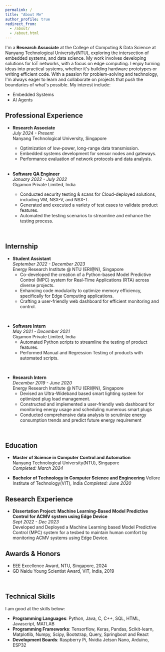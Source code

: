 ```yaml
---
permalink: /
title: "About Me"
author_profile: true
redirect_from: 
  - /about/
  - /about.html
---
```



I'm a **Research Associate** at the College of Computing & Data Science at Nanyang Technological University(NTU), exploring the intersection of embedded systems, and data science. My work involves developing solutions for IoT networks, with a focus on edge computing. I enjoy turning ideas into practical systems, whether it's building hardware prototypes or writing efficient code. With a passion for problem-solving and technology, I'm always eager to learn and collaborate on projects that push the boundaries of what's possible. My interest include: 

 - Embedded Systems
 - AI Agents

## Professional Experience

- **Research Associate**   
  *July 2024 - Present*  
  Nanyang Technological University, Singapore  
  - Optimization of low-power, long-range data transmission.
  - Embedded systems development for sensor nodes and gateways.
  - Performance evaluation of network protocols and data analysis.
  <br/>

- **Software QA Engineer**  
  *January 2022 - July 2022*   
  Gigamon Private Limited, India
  - Conducted security testing & scans for Cloud-deployed solutions, including VM, NSX-V, and NSX-T.
  - Generated and executed a variety of test cases to validate product features. 
  - Automated the testing scenarios to streamline and enhance the testing process.
 <br/>

## Internship

- **Student Assistant**  
  *September 2022 - December 2023*   
  Energy Research Institute @ NTU (ERI@N), Singapore  
  - Co-developed the creation of a Python-based Model Predictive Control (MPC) system for Real-Time Applications (RTA) across diverse projects.
  - Enhancing code modularity to optimize memory efficiency, specifically for Edge Computing applications.
  - Crafting a user-friendly web dashboard for efficient monitoring and control. 
 <br/>

- **Software Intern**  
  *May 2021 - December 2021*   
  Gigamon Private Limited, India
  - Automated Python scripts to streamline the testing of product features.
  - Performed Manual and Regression Testing of products with automated scripts.
 <br/>

- **Research Intern**  
  *December 2019 - June 2020*   
  Energy Research Institute @ NTU (ERI@N), Singapore 
  - Devised an Ultra-Wideband based smart lighting system for optimized plug load management.
  - Constructed and implemented a user-friendly web dashboard for monitoring energy usage and scheduling numerous smart plugs 
  - Conducted comprehensive data analysis to scrutinize energy consumption trends and predict future energy requirement
 <br/>

## Education

- **Master of Science in Computer Control and Automation**  
  Nanyang Technological University(NTU), Singapore  
  *Completed: March 2024*

- **Bachelor of Technology in Computer Science and Engineering**
  Vellore Institute of Technology(VIT), India 
  *Completed: June 2020*


## Research Experience
<!-- 
- **AI Singapore: Automated assessment of trustworthiness for AI Training Programs**  
  *Dec 2023 - Present*  
  Introduces a theoretical approach that leverages regret minimization within a teacher-student framework to provide immediate training feedback and fairness comparison. Allowing sample efficiency while preserving optimal solution. 

- **AI Singapore: ML safety navigation algorithm for CPS system**  
  *Status: Paper Accepted, Oct 2022 - Oct 2024*  
  We modeled the problem of lane-keeping as a constrained optimization problem and presented a constrained RL based solution to the problem. The weight coefficients are adaptively learned without scenario-specific tuning and grid search. Empirically, we observe that our approach surpasses traditional RL-based approaches.

- **Mechanical Engineering Project: Individual Voting for RL and Search-based Algorithm Combination in Multi-agent Pathfinding**  
  *Aug 2021~Oct 2022*  
  Proposed an Individual Voting mechanism to optimize the pathfinding algorithm's performance in dead/livelock situations. A decentralized RL algorithm and a centralized search-based algorithm are learned to combine.  
-->
- **Dissertation Project: Machine Learning-Based Model Predictive Control for ACMV system using Edge Device**  
  *Sept 2022 - Dec 2023*  
  Developed and Deployed a Machine Learning based Model Predictive Control (MPC) system for a tesbed to maintain human comfort by monitoring ACMV systems using Edge Device.

## Awards & Honors
- EEE Excellence Award, NTU, Singapore, 2024
- GD Naidu Young Scientist Award, VIT, India, 2019
<br/>

## Technical Skills
I am good at the skills below:
- **Programming Languages**: Python, Java, C, C++, SQL, HTML, Javascript, MATLAB 
- **Programming Frameworks**:  Tensorflow, Keras, Pandas, Scikit-learn, Matplotlib, Numpy, Scipy, Bootstrap, Query, Springboot and React
- **Development Boards**: Raspberry Pi, Nvidia Jetson Nano, Arduino, ESP32 

<!-- 
A data-driven personal website
======
Like many other Jekyll-based GitHub Pages templates, Academic Pages makes you separate the website's content from its form. The content & metadata of your website are in structured markdown files, while various other files constitute the theme, specifying how to transform that content & metadata into HTML pages. You keep these various markdown (.md), YAML (.yml), HTML, and CSS files in a public GitHub repository. Each time you commit and push an update to the repository, the [GitHub pages](https://pages.github.com/) service creates static HTML pages based on these files, which are hosted on GitHub's servers free of charge.

Many of the features of dynamic content management systems (like Wordpress) can be achieved in this fashion, using a fraction of the computational resources and with far less vulnerability to hacking and DDoSing. You can also modify the theme to your heart's content without touching the content of your site. If you get to a point where you've broken something in Jekyll/HTML/CSS beyond repair, your markdown files describing your talks, publications, etc. are safe. You can rollback the changes or even delete the repository and start over - just be sure to save the markdown files! Finally, you can also write scripts that process the structured data on the site, such as [this one](https://github.com/academicpages/academicpages.github.io/blob/master/talkmap.ipynb) that analyzes metadata in pages about talks to display [a map of every location you've given a talk](https://academicpages.github.io/talkmap.html).

Getting started
======
1. Register a GitHub account if you don't have one and confirm your e-mail (required!)
1. Fork [this template](https://github.com/academicpages/academicpages.github.io) by clicking the "Use this template" button in the top right. 
1. Go to the repository's settings (rightmost item in the tabs that start with "Code", should be below "Unwatch"). Rename the repository "[your GitHub username].github.io", which will also be your website's URL.
1. Set site-wide configuration and create content & metadata (see below -- also see [this set of diffs](http://archive.is/3TPas) showing what files were changed to set up [an example site](https://getorg-testacct.github.io) for a user with the username "getorg-testacct")
1. Upload any files (like PDFs, .zip files, etc.) to the files/ directory. They will appear at https://[your GitHub username].github.io/files/example.pdf.  
1. Check status by going to the repository settings, in the "GitHub pages" section

Site-wide configuration
------
The main configuration file for the site is in the base directory in [_config.yml](https://github.com/academicpages/academicpages.github.io/blob/master/_config.yml), which defines the content in the sidebars and other site-wide features. You will need to replace the default variables with ones about yourself and your site's github repository. The configuration file for the top menu is in [_data/navigation.yml](https://github.com/academicpages/academicpages.github.io/blob/master/_data/navigation.yml). For example, if you don't have a portfolio or blog posts, you can remove those items from that navigation.yml file to remove them from the header. 

Create content & metadata
------
For site content, there is one markdown file for each type of content, which are stored in directories like _publications, _talks, _posts, _teaching, or _pages. For example, each talk is a markdown file in the [_talks directory](https://github.com/academicpages/academicpages.github.io/tree/master/_talks). At the top of each markdown file is structured data in YAML about the talk, which the theme will parse to do lots of cool stuff. The same structured data about a talk is used to generate the list of talks on the [Talks page](https://academicpages.github.io/talks), each [individual page](https://academicpages.github.io/talks/2012-03-01-talk-1) for specific talks, the talks section for the [CV page](https://academicpages.github.io/cv), and the [map of places you've given a talk](https://academicpages.github.io/talkmap.html) (if you run this [python file](https://github.com/academicpages/academicpages.github.io/blob/master/talkmap.py) or [Jupyter notebook](https://github.com/academicpages/academicpages.github.io/blob/master/talkmap.ipynb), which creates the HTML for the map based on the contents of the _talks directory).

**Markdown generator**

The repository includes [a set of Jupyter notebooks](https://github.com/academicpages/academicpages.github.io/tree/master/markdown_generator
) that converts a CSV containing structured data about talks or presentations into individual markdown files that will be properly formatted for the Academic Pages template. The sample CSVs in that directory are the ones I used to create my own personal website at stuartgeiger.com. My usual workflow is that I keep a spreadsheet of my publications and talks, then run the code in these notebooks to generate the markdown files, then commit and push them to the GitHub repository.

How to edit your site's GitHub repository
------
Many people use a git client to create files on their local computer and then push them to GitHub's servers. If you are not familiar with git, you can directly edit these configuration and markdown files directly in the github.com interface. Navigate to a file (like [this one](https://github.com/academicpages/academicpages.github.io/blob/master/_talks/2012-03-01-talk-1.md) and click the pencil icon in the top right of the content preview (to the right of the "Raw | Blame | History" buttons). You can delete a file by clicking the trashcan icon to the right of the pencil icon. You can also create new files or upload files by navigating to a directory and clicking the "Create new file" or "Upload files" buttons. 

Example: editing a markdown file for a talk
![Editing a markdown file for a talk](/images/editing-talk.png)

For more info
------
More info about configuring Academic Pages can be found in [the guide](https://academicpages.github.io/markdown/), the [growing wiki](https://github.com/academicpages/academicpages.github.io/wiki), and you can always [ask a question on GitHub](https://github.com/academicpages/academicpages.github.io/discussions). The [guides for the Minimal Mistakes theme](https://mmistakes.github.io/minimal-mistakes/docs/configuration/) (which this theme was forked from) might also be helpful. 
-->
